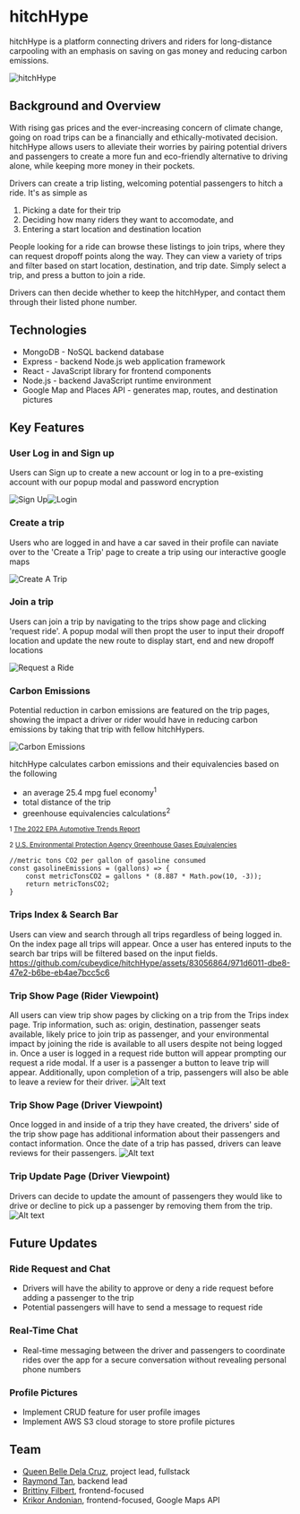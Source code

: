 # hitchHype
hitchHype is a platform connecting drivers and riders for long-distance carpooling with an emphasis on saving on gas money and reducing carbon emissions.

![hitchHype](readme-images/hitchHype10.PNG)

## Background and Overview
With rising gas prices and the ever-increasing concern of climate change, going on road trips can be a financially and ethically-motivated decision. hitchHype allows users to alleviate their worries by pairing potential drivers and passengers to create a more fun and eco-friendly alternative to driving alone, while keeping more money in their pockets.

Drivers can create a trip listing, welcoming potential passengers to hitch a ride. It's as simple as
1. Picking a date for their trip
2. Deciding how many riders they want to accomodate, and
3. Entering a start location and destination location

People looking for a ride can browse these listings to join trips, where they can request dropoff points along the way. They can view a variety of trips and filter based on start location, destination, and trip date. Simply select a trip, and press a button to join a ride.

Drivers can then decide whether to keep the hitchHyper, and contact them through their listed phone number.

## Technologies
* MongoDB - NoSQL backend database
* Express - backend Node.js web application framework
* React - JavaScript library for frontend components
* Node.js - backend JavaScript runtime environment
* Google Map and Places API - generates map, routes, and destination pictures

## Key Features

### User Log in and Sign up
Users can Sign up to create a new account or log in to a pre-existing account with our popup modal and password encryption

![Sign Up](readme-images/hitchHype1.PNG)![Login](readme-images/hitchHype2.PNG)

### Create a trip
Users who are logged in and have a car saved in their profile can naviate over to the 'Create a Trip' page to create a trip using our interactive google maps

![Create A Trip](readme-images/hitchHype5.PNG)

### Join a trip
Users can join a trip by navigating to the trips show page and clicking 'request ride'. A popup modal will then propt the user to input their dropoff location and update the new route to display start, end and new dropoff locations

![Request a Ride](readme-images/hitchHype9.PNG)

### Carbon Emissions
Potential reduction in carbon emissions are featured on the trip pages, showing the impact a driver or rider would have in reducing carbon emissions by taking that trip with fellow hitchHypers.

![Carbon Emissions](readme-images/carbon-emissions-impact.png)

hitchHype calculates carbon emissions and their equivalencies based on the following
* an average 25.4 mpg fuel economy<sup>1</sup>
* total distance of the trip
* greenhouse equivalencies calculations<sup>2</sup>

<sub>1 [The 2022 EPA Automotive Trends Report](https://www.epa.gov/automotive-trends)</sub>

<sub>2 [U.S. Environmental Protection Agency Greenhouse Gases Equivalencies](https://www.epa.gov/energy/greenhouse-gases-equivalencies-calculator-calculations-and-references)</sub>


```
//metric tons CO2 per gallon of gasoline consumed
const gasolineEmissions = (gallons) => {
    const metricTonsCO2 = gallons * (8.887 * Math.pow(10, -3));
    return metricTonsCO2;
}
```

### Trips Index & Search Bar
Users can view and search through all trips regardless of being logged in. On the index page all trips will appear. Once a user has entered inputs to the search bar trips will be filtered based on the input fields.
https://github.com/cubeydice/hitchHype/assets/83056864/971d6011-dbe8-47e2-b6be-eb4ae7bcc5c6


### Trip Show Page (Rider Viewpoint)
All users can view trip show pages by clicking on a trip from the Trips index page. Trip information, such as: origin, destination, passenger seats available, likely price to join trip as passenger, and your environmental impact by joining the ride is available to all users despite not being logged in. Once a user is logged in a request ride button will appear prompting our request a ride modal. If a user is a passenger a button to leave trip will appear.
Additionally, upon completion of a trip, passengers will also be able to leave a review for their driver.
![Alt text](readme-images/RiderViewTripShow.PNG)

### Trip Show Page (Driver Viewpoint)
Once logged in and inside of a trip they have created, the drivers' side of the trip show page has additional information about their passengers and contact information. Once the date of a trip has passed, drivers can leave reviews for their passengers.
![Alt text](readme-images/DriverViewTripShow.png)

### Trip Update Page (Driver Viewpoint)
Drivers can decide to update the amount of passengers they would like to drive or decline to pick up a passenger by removing them from the trip.
![Alt text](readme-images/DriverViewTripUpdate.png)

## Future Updates
### Ride Request and Chat
* Drivers will have the ability to approve or deny a ride request before adding a passenger to the trip
* Potential passengers will have to send a message to request ride

### Real-Time Chat
* Real-time messaging between the driver and passengers to coordinate rides over the app for a secure conversation without revealing personal phone numbers

### Profile Pictures
* Implement CRUD feature for user profile images
* Implement AWS S3 cloud storage to store profile pictures

## Team
* [Queen Belle Dela Cruz](https://github.com/cubeydice/), project lead, fullstack
* [Raymond Tan](https://github.com/raymondtan676), backend lead
* [Brittiny Filbert](https://github.com/FilbertBrit), frontend-focused
* [Krikor Andonian](https://github.com/Andoniank), frontend-focused, Google Maps API
